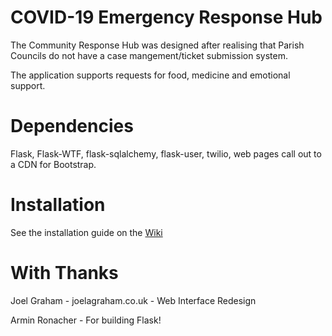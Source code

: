 # COVID-19 Emergency Response Hub

The Community Response Hub was designed after realising that Parish Councils do not have a case mangement/ticket submission system.

The application supports requests for food, medicine and emotional support.

# Dependencies 

Flask, Flask-WTF, flask-sqlalchemy, flask-user, twilio, web pages call out to a CDN for Bootstrap.

# Installation

See the installation guide on the [Wiki](https://github.com/kittymagician/COVID-19-Emergency-Response-Hub/wiki/Installation)


# With Thanks

Joel Graham - joelagraham.co.uk - Web Interface Redesign

Armin Ronacher - For building Flask! 
